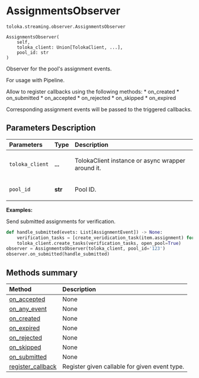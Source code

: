# AssignmentsObserver
`toloka.streaming.observer.AssignmentsObserver`

```
AssignmentsObserver(
    self,
    toloka_client: Union[TolokaClient, ...],
    pool_id: str
)
```

Observer for the pool's assignment events.


For usage with Pipeline.

Allow to register callbacks using the following methods:
    * on_created
    * on_submitted
    * on_accepted
    * on_rejected
    * on_skipped
    * on_expired

Corresponding assignment events will be passed to the triggered callbacks.

## Parameters Description

| Parameters | Type | Description |
| :----------| :----| :-----------|
`toloka_client`|**...**|<p>TolokaClient instance or async wrapper around it.</p>
`pool_id`|**str**|<p>Pool ID.</p>

**Examples:**

Send submitted assignments for verification.

```python
def handle_submitted(evets: List[AssignmentEvent]) -> None:
    verification_tasks = [create_veridication_task(item.assignment) for item in evets]
    toloka_client.create_tasks(verification_tasks, open_pool=True)
observer = AssignmentsObserver(toloka_client, pool_id='123')
observer.on_submitted(handle_submitted)
```
## Methods summary

| Method | Description |
| :------| :-----------|
[on_accepted](toloka.streaming.observer.AssignmentsObserver.on_accepted.md)| None
[on_any_event](toloka.streaming.observer.AssignmentsObserver.on_any_event.md)| None
[on_created](toloka.streaming.observer.AssignmentsObserver.on_created.md)| None
[on_expired](toloka.streaming.observer.AssignmentsObserver.on_expired.md)| None
[on_rejected](toloka.streaming.observer.AssignmentsObserver.on_rejected.md)| None
[on_skipped](toloka.streaming.observer.AssignmentsObserver.on_skipped.md)| None
[on_submitted](toloka.streaming.observer.AssignmentsObserver.on_submitted.md)| None
[register_callback](toloka.streaming.observer.AssignmentsObserver.register_callback.md)| Register given callable for given event type.

